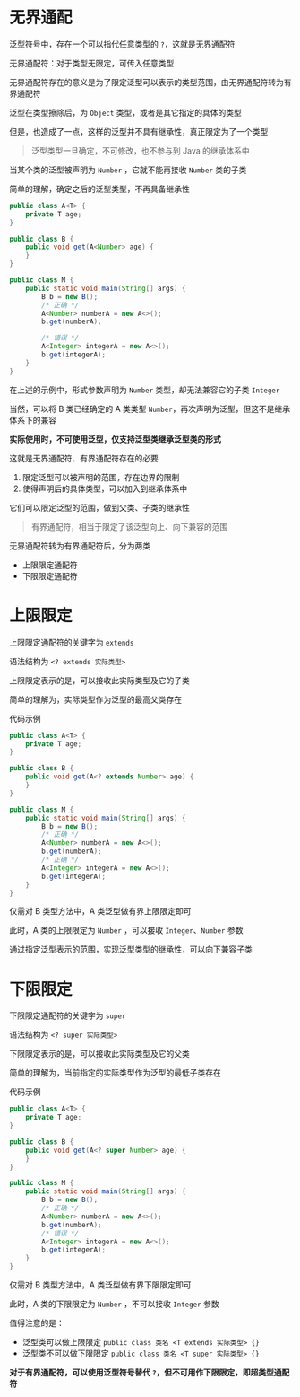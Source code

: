 # 无界通配

泛型符号中，存在一个可以指代任意类型的 `?`，这就是无界通配符

无界通配符：对于类型无限定，可传入任意类型

无界通配符存在的意义是为了限定泛型可以表示的类型范围，由无界通配符转为有界通配符

泛型在类型擦除后，为 `Object` 类型，或者是其它指定的具体的类型

但是，也造成了一点，这样的泛型并不具有继承性，真正限定为了一个类型

> 泛型类型一旦确定，不可修改，也不参与到 Java 的继承体系中

当某个类的泛型被声明为 `Number` ，它就不能再接收 `Number` 类的子类

简单的理解，确定之后的泛型类型，不再具备继承性

```java
public class A<T> {
	private T age;
}
```

```java
public class B {
	public void get(A<Number> age) {
	}
}
```

```java
public class M {
	public static void main(String[] args) {
		B b = new B();
		/* 正确 */
		A<Number> numberA = new A<>();
		b.get(numberA);

		/* 错误 */
		A<Integer> integerA = new A<>();
		b.get(integerA);
	}
}
```

在上述的示例中，形式参数声明为 `Number` 类型，却无法兼容它的子类 `Integer`

当然，可以将 B 类已经确定的 A 类类型 `Number`，再次声明为泛型，但这不是继承体系下的兼容

**实际使用时，不可使用泛型，仅支持泛型类继承泛型类的形式**

这就是无界通配符、有界通配符存在的必要

1. 限定泛型可以被声明的范围，存在边界的限制
2. 使得声明后的具体类型，可以加入到继承体系中

它们可以限定泛型的范围，做到父类、子类的继承性

> 有界通配符，相当于限定了该泛型向上、向下兼容的范围

无界通配符转为有界通配符后，分为两类

- 上限限定通配符
- 下限限定通配符

# 上限限定

上限限定通配符的关键字为 `extends`

语法结构为 `<? extends 实际类型>`

上限限定表示的是，可以接收此实际类型及它的子类

简单的理解为，实际类型作为泛型的最高父类存在

代码示例

```java
public class A<T> {
	private T age;
}
```

```java
public class B {
	public void get(A<? extends Number> age) {
	}
}
```

```java
public class M {
	public static void main(String[] args) {
		B b = new B();
		/* 正确 */
		A<Number> numberA = new A<>();
		b.get(numberA);
		/* 正确 */
		A<Integer> integerA = new A<>();
		b.get(integerA);
	}
}
```

仅需对 B 类型方法中，A 类泛型做有界上限限定即可

此时，A 类的上限限定为 `Number` ，可以接收 `Integer`、`Number` 参数

通过指定泛型表示的范围，实现泛型类型的继承性，可以向下兼容子类

# 下限限定

下限限定通配符的关键字为 `super`

语法结构为 `<? super 实际类型>`

下限限定表示的是，可以接收此实际类型及它的父类

简单的理解为，当前指定的实际类型作为泛型的最低子类存在

代码示例

```java
public class A<T> {
	private T age;
}
```

```java
public class B {
	public void get(A<? super Number> age) {
	}
}
```

```java
public class M {
	public static void main(String[] args) {
		B b = new B();
		/* 正确 */
		A<Number> numberA = new A<>();
		b.get(numberA);
		/* 错误 */
		A<Integer> integerA = new A<>();
		b.get(integerA);
	}
}
```

仅需对 B 类型方法中，A 类泛型做有界下限限定即可

此时，A 类的下限限定为 `Number` ，不可以接收 `Integer` 参数

值得注意的是：

- 泛型类可以做上限限定 `public class 类名 <T extends 实际类型> {}`
- 泛型类不可以做下限限定 `public class 类名 <T super 实际类型> {}`

**对于有界通配符，可以使用泛型符号替代 `?`，但不可用作下限限定，即超类型通配符**